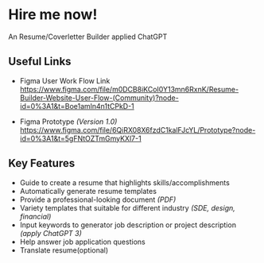 # Hire me now!
An Resume/Coverletter Builder applied ChatGPT
## Useful Links
- Figma User Work Flow Link <br>
  https://www.figma.com/file/m0DCB8iKCoI0Y13mn6RxnK/Resume-Builder-Website-User-Flow-(Community)?node-id=0%3A1&t=Boe1amln4n1tCPkD-1

- Figma Prototype *(Version 1.0)* <br>
  https://www.figma.com/file/6QiRX08X6fzdC1kalFJcYL/Prototype?node-id=0%3A1&t=5gFNtOZTmGmyKXl7-1
  
## Key Features
- Guide to create a resume that highlights skills/accomplishments
- Automatically generate resume templates
- Provide a professional-looking document *(PDF)*
- Variety templates that suitable for different industry *(SDE, design, financial)*
- Input keywords to generator job description or project description *(apply ChatGPT 3)*
- Help answer job application questions
- Translate resume(optional)
